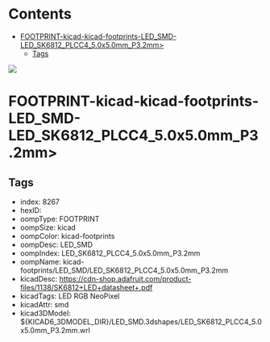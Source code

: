 



Contents
========

* [FOOTPRINT-kicad-kicad-footprints-LED_SMD-LED_SK6812_PLCC4_5.0x5.0mm_P3.2mm>](#footprint-kicad-kicad-footprints-led_smd-led_sk6812_plcc4_50x50mm_p32mm)
	* [Tags](#tags)
  
![][im]
# FOOTPRINT-kicad-kicad-footprints-LED_SMD-LED_SK6812_PLCC4_5.0x5.0mm_P3.2mm>

## Tags

- index: 8267
- hexID: 
- oompType: FOOTPRINT
- oompSize: kicad
- oompColor: kicad-footprints
- oompDesc: LED_SMD
- oompIndex: LED_SK6812_PLCC4_5.0x5.0mm_P3.2mm
- oompName: kicad-footprints/LED_SMD/LED_SK6812_PLCC4_5.0x5.0mm_P3.2mm
- kicadDesc: https://cdn-shop.adafruit.com/product-files/1138/SK6812+LED+datasheet+.pdf
- kicadTags: LED RGB NeoPixel
- kicadAttr: smd
- kicad3DModel: ${KICAD6_3DMODEL_DIR}/LED_SMD.3dshapes/LED_SK6812_PLCC4_5.0x5.0mm_P3.2mm.wrl



[im]: image.png
